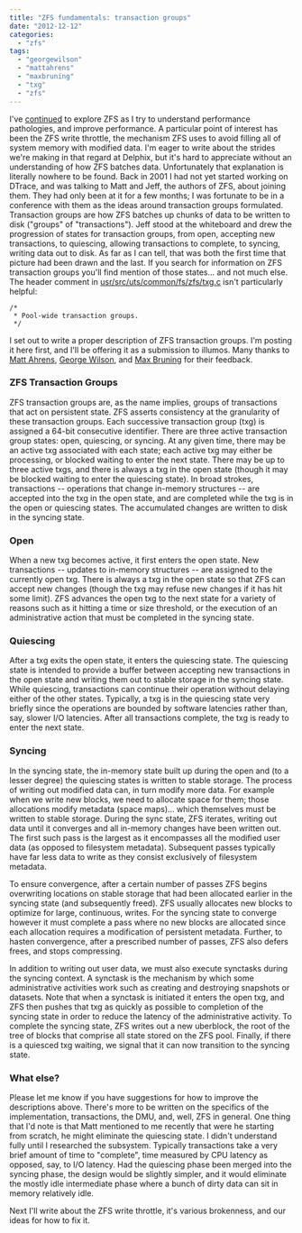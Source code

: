 ```yaml
---
title: "ZFS fundamentals: transaction groups"
date: "2012-12-12"
categories: 
  - "zfs"
tags: 
  - "georgewilson"
  - "mattahrens"
  - "maxbruning"
  - "txg"
  - "zfs"
---
```


I've [continued](http://dtrace.org/blogs/ahl/2012/11/08/zfs-trivia-metaslabs/) to explore ZFS as I try to understand performance pathologies, and improve performance. A particular point of interest has been the ZFS write throttle, the mechanism ZFS uses to avoid filling all of system memory with modified data. I'm eager to write about the strides we're making in that regard at Delphix, but it's hard to appreciate without an understanding of how ZFS batches data. Unfortunately that explanation is literally nowhere to be found. Back in 2001 I had not yet started working on DTrace, and was talking to Matt and Jeff, the authors of ZFS, about joining them. They had only been at it for a few months; I was fortunate to be in a conference with them as the ideas around transaction groups formulated. Transaction groups are how ZFS batches up chunks of data to be written to disk ("groups" of "transactions"). Jeff stood at the whiteboard and drew the progression of states for transaction groups, from open, accepting new transactions, to quiescing, allowing transactions to complete, to syncing, writing data out to disk. As far as I can tell, that was both the first time that picture had been drawn and the last. If you search for information on ZFS transaction groups you'll find mention of those states... and not much else. The header comment in [usr/src/uts/common/fs/zfs/txg.c](http://src.illumos.org/source/xref/illumos-gate/usr/src/uts/common/fs/zfs/txg.c?r=ce636f8b38e8c9ff484e880d9abb27251a882860) isn't particularly helpful:

```
/*
 * Pool-wide transaction groups.
 */
```

I set out to write a proper description of ZFS transaction groups. I'm posting it here first, and I'll be offering it as a submission to illumos. Many thanks to [Matt Ahrens](https://twitter.com/mahrens1), [George Wilson](https://twitter.com/zfsdude), and [Max Bruning](https://twitter.com/mrbruning) for their feedback.

### ZFS Transaction Groups

ZFS transaction groups are, as the name implies, groups of transactions that act on persistent state. ZFS asserts consistency at the granularity of these transaction groups. Each successive transaction group (txg) is assigned a 64-bit consecutive identifier. There are three active transaction group states: open, quiescing, or syncing. At any given time, there may be an active txg associated with each state; each active txg may either be processing, or blocked waiting to enter the next state. There may be up to three active txgs, and there is always a txg in the open state (though it may be blocked waiting to enter the quiescing state). In broad strokes, transactions -- operations that change in-memory structures -- are accepted into the txg in the open state, and are completed while the txg is in the open or quiescing states. The accumulated changes are written to disk in the syncing state.

### Open

When a new txg becomes active, it first enters the open state. New transactions -- updates to in-memory structures -- are assigned to the currently open txg. There is always a txg in the open state so that ZFS can accept new changes (though the txg may refuse new changes if it has hit some limit). ZFS advances the open txg to the next state for a variety of reasons such as it hitting a time or size threshold, or the execution of an administrative action that must be completed in the syncing state.

### Quiescing

After a txg exits the open state, it enters the quiescing state. The quiescing state is intended to provide a buffer between accepting new transactions in the open state and writing them out to stable storage in the syncing state. While quiescing, transactions can continue their operation without delaying either of the other states. Typically, a txg is in the quiescing state very briefly since the operations are bounded by software latencies rather than, say, slower I/O latencies. After all transactions complete, the txg is ready to enter the next state.

### Syncing

In the syncing state, the in-memory state built up during the open and (to a lesser degree) the quiescing states is written to stable storage. The process of writing out modified data can, in turn modify more data. For example when we write new blocks, we need to allocate space for them; those allocations modify metadata (space maps)… which themselves must be written to stable storage. During the sync state, ZFS iterates, writing out data until it converges and all in-memory changes have been written out. The first such pass is the largest as it encompasses all the modified user data (as opposed to filesystem metadata). Subsequent passes typically have far less data to write as they consist exclusively of filesystem metadata.

To ensure convergence, after a certain number of passes ZFS begins overwriting locations on stable storage that had been allocated earlier in the syncing state (and subsequently freed). ZFS usually allocates new blocks to optimize for large, continuous, writes. For the syncing state to converge however it must complete a pass where no new blocks are allocated since each allocation requires a modification of persistent metadata. Further, to hasten convergence, after a prescribed number of passes, ZFS also defers frees, and stops compressing.

In addition to writing out user data, we must also execute synctasks during the syncing context. A synctask is the mechanism by which some administrative activities work such as creating and destroying snapshots or datasets. Note that when a synctask is initiated it enters the open txg, and ZFS then pushes that txg as quickly as possible to completion of the syncing state in order to reduce the latency of the administrative activity. To complete the syncing state, ZFS writes out a new uberblock, the root of the tree of blocks that comprise all state stored on the ZFS pool. Finally, if there is a quiesced txg waiting, we signal that it can now transition to the syncing state.

### What else?

Please let me know if you have suggestions for how to improve the descriptions above. There's more to be written on the specifics of the implementation, transactions, the DMU, and, well, ZFS in general. One thing that I'd note is that Matt mentioned to me recently that were he starting from scratch, he might eliminate the quiescing state. I didn't understand fully until I researched the subsystem. Typically transactions take a very brief amount of time to "complete", time measured by CPU latency as opposed, say, to I/O latency. Had the quiescing phase been merged into the syncing phase, the design would be slightly simpler, and it would eliminate the mostly idle intermediate phase where a bunch of dirty data can sit in memory relatively idle.

Next I'll write about the ZFS write throttle, it's various brokenness, and our ideas for how to fix it.
